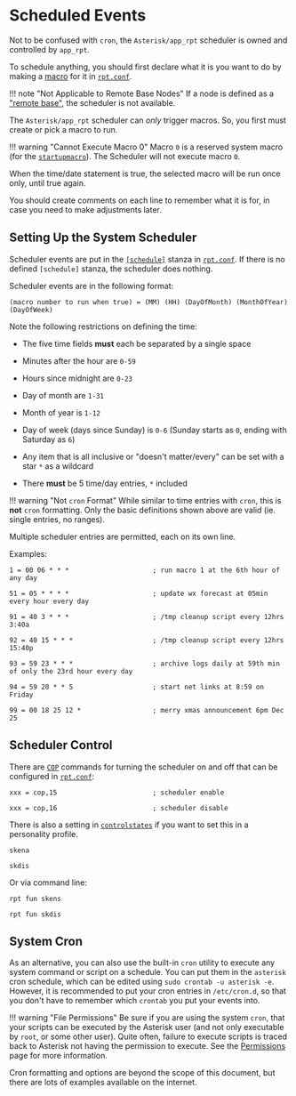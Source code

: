 # Scheduled Events
Not to be confused with `cron`, the `Asterisk/app_rpt` scheduler is owned and controlled by `app_rpt`.

To schedule anything, you should first declare what it is you want to do by making a [macro](./macros.md) for it in [`rpt.conf`](../config/rpt_conf.md).

!!! note "Not Applicable to Remote Base Nodes"
    If a node is defined as a ["remote base"](./remotebase.md), the scheduler is not available.

The `Asterisk/app_rpt` scheduler can *only* trigger macros. So, you first must create or pick a macro to run.

!!! warning "Cannot Execute Macro 0"
    Macro `0` is a reserved system macro (for the [`startupmacro`](../config/rpt_conf.md#startup_macro)). The Scheduler will not execute macro `0`.

When the time/date statement is true, the selected macro will be run once only, until true again.

You should create comments on each line to remember what it is for, in case you need to make adjustments later.

## Setting Up the System Scheduler
Scheduler events are put in the [`[schedule]`](../config/rpt_conf.md#schedule-stanza) stanza in [`rpt.conf`](../config/rpt_conf.md). If there is no defined `[schedule]` stanza, the scheduler does nothing.

Scheduler events are in the following format:

```
(macro number to run when true) = (MM) (HH) (DayOfMonth) (MonthOfYear) (DayOfWeek)
```

Note the following restrictions on defining the time:

* The five time fields **must** each be separated by a single space

* Minutes after the hour are `0-59`

* Hours since midnight are `0-23`

* Day of month are `1-31`

* Month of year is `1-12`

* Day of week (days since Sunday) is `0-6` (Sunday starts as `0`, ending with Saturday as `6`)

* Any item that is all inclusive or "doesn't matter/every" can be set with a star `*` as a wildcard

* There **must** be 5 time/day entries, `*` included

!!! warning "Not `cron` Format"
    While similar to time entries with `cron`, this is **not** `cron` formatting. Only the basic definitions shown above are valid (ie. single entries, no ranges).

Multiple scheduler entries are permitted, each on its own line.

Examples:

```
1 = 00 06 * * *                     ; run macro 1 at the 6th hour of any day

51 = 05 * * * *                     ; update wx forecast at 05min every hour every day

91 = 40 3 * * *                     ; /tmp cleanup script every 12hrs 3:40a

92 = 40 15 * * *                    ; /tmp cleanup script every 12hrs 15:40p

93 = 59 23 * * *                    ; archive logs daily at 59th min of only the 23rd hour every day

94 = 59 20 * * 5                    ; start net links at 8:59 on Friday

99 = 00 18 25 12 *                  ; merry xmas announcement 6pm Dec 25
```

## Scheduler Control
There are [`COP`](../config/rpt_conf.md#cop-commands) commands for turning the scheduler on and off that can be configured in [`rpt.conf`](../config/rpt_conf.md):

```
xxx = cop,15		                ; scheduler enable

xxx = cop,16		                ; scheduler disable
```

There is also a setting in [`controlstates`](../config/rpt_conf.md#control-states-stanza) if you want to set this in a personality profile.

```
skena 

skdis
```

Or via command line:

```
rpt fun skens

rpt fun skdis
```

## System Cron
As an alternative, you can also use the built-in `cron` utility to execute any system command or script on a schedule. You can put them in the `asterisk` cron schedule, which can be edited using `sudo crontab -u asterisk -e`. However, it is recommended to put your cron entries in `/etc/cron.d`, so that you don't have to remember which `crontab` you put your events into.

!!! warning "File Permissions"
    Be sure if you are using the system `cron`, that your scripts can be executed by the Asterisk user (and not only executable by `root`, or some other user). Quite often, failure to execute scripts is traced back to Asterisk not having the permission to execute. See the [Permissions](./permissions.md) page for more information.

Cron formatting and options are beyond the scope of this document, but there are lots of examples available on the internet.